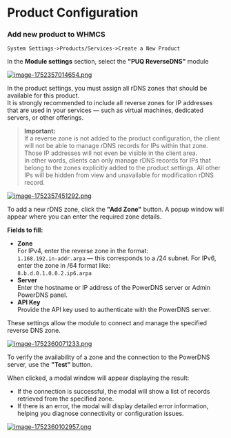 # Product Configuration

### Add new product to WHMCS

```
System Settings->Products/Services->Create a New Product
```

In the **Module settings** section, select the **"PUQ ReverseDNS"** module

[![image-1752357014654.png](https://doc.puq.info/uploads/images/gallery/2025-07/scaled-1680-/image-1752357014654.png)](https://doc.puq.info/uploads/images/gallery/2025-07/image-1752357014654.png)

In the product settings, you must assign all rDNS zones that should be available for this product.  
It is strongly recommended to include all reverse zones for IP addresses that are used in your services — such as virtual machines, dedicated servers, or other offerings.

> **Important:**  
> If a reverse zone is not added to the product configuration, the client will not be able to manage rDNS records for IPs within that zone.  
> Those IP addresses will not even be visible in the client area.  
> In other words, clients can only manage rDNS records for IPs that belong to the zones explicitly added to the product settings. All other IPs will be hidden from view and unavailable for modification rDNS record.</p>

[![image-1752357451292.png](https://doc.puq.info/uploads/images/gallery/2025-07/scaled-1680-/image-1752357451292.png)](https://doc.puq.info/uploads/images/gallery/2025-07/image-1752357451292.png)

To add a new rDNS zone, click the **"Add Zone"** button. A popup window will appear where you can enter the required zone details.

**Fields to fill:**

- **Zone**  
    For IPv4, enter the reverse zone in the format:  
    `1.168.192.in-addr.arpa` — this corresponds to a /24 subnet.
    For IPv6, enter the zone in /64 format like:  
    `8.b.d.0.1.0.0.2.ip6.arpa`
- **Server**  
    Enter the hostname or IP address of the PowerDNS server or Admin PowerDNS panel.
- **API Key**  
    Provide the API key used to authenticate with the PowerDNS server.

These settings allow the module to connect and manage the specified reverse DNS zone.

[![image-1752360071233.png](https://doc.puq.info/uploads/images/gallery/2025-07/scaled-1680-/image-1752360071233.png)](https://doc.puq.info/uploads/images/gallery/2025-07/image-1752360071233.png)

To verify the availability of a zone and the connection to the PowerDNS server, use the **"Test"** button.

When clicked, a modal window will appear displaying the result:

- If the connection is successful, the modal will show a list of records retrieved from the specified zone.
- If there is an error, the modal will display detailed error information, helping you diagnose connectivity or configuration issues.

[![image-1752360102957.png](https://doc.puq.info/uploads/images/gallery/2025-07/scaled-1680-/image-1752360102957.png)](https://doc.puq.info/uploads/images/gallery/2025-07/image-1752360102957.png)